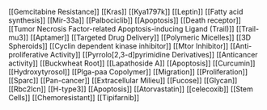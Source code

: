 [[Gemcitabine Resistance]]
[[Kras]]
[[Kya1797k]]
[[Leptin]]
[[Fatty acid synthesis]]
[[Mir-33a]]
[[Palbociclib]]
[[Apoptosis]]
[[Death receptor]]
[[Tumor Necrosis Factor-related Apoptosis-inducing Ligand (Trail)]]
[[Trail-mu3]]
[[Aptamer]]
[[Targeted Drug Delivery]]
[[Polymeric Micelles]]
[[3D Spheroids]]
[[Cyclin dependent kinase inhibitor]]
[[Mtor Inhibitor]]
[[Anti-proliferative Activity]]
[[Pyrrolo[2,3-d]pyrimidine Derivatives]]
[[Anticancer activity]]
[[Buckwheat Root]]
[[Lapathoside A]]
[[Apoptosis]]
[[Curcumin]]
[[Hydroxytyrosol]]
[[Plga-paa Copolymer]]
[[Migration]]
[[Proliferation]]
[[Sparc]]
[[Pan-cancer]]
[[Extracellular Milieu]]
[[Fucose]]
[[Glycan]]
[[Rbc2lcn]]
[[H-type3]]
[[Apoptosis]]
[[Atorvastatin]]
[[celecoxib]]
[[Stem Cells]]
[[Chemoresistant]]
[[Tipifarnib]]
